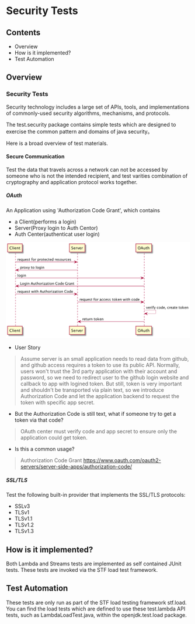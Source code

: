 # Security Tests

## Contents
  * Overview
  * How is it implemented?
  * Test Automation
  
## Overview 
### Security Tests 
Security technology includes a large set of APIs, tools, and implementations of commonly-used security algorithms, mechanisms, and protocols.

The test.security package contains simple tests which are designed to exercise the common pattern and domains of java security。

Here is a broad overview of test materials.
 
#### Secure Communication
Test the data that travels across a network can not be accessed by someone who is not the intended recipient, and test varities combination of 
cryptography and application protocol works together.
 
##### OAuth
An Application using 'Authorization Code Grant', which contains 
- a Client(performs a login)
- Server(Proxy login to Auth Centor) 
- Auth Center(authenticat user login)

![image](./images/diagram-18410782128617490429.png)
- User Story
> Assume server is an small application needs to read data from github, and github access requires a token to use its public API.
> Normally, users won't trust the 3rd party application with their account and password, so we need to redirect user to the github login website
and callback to app with logined token.
> But still, token is very important and shouldn't be transported via plain text, so we introduce Authorization Code and let the application backend 
> to request the token with specific app secret.

- But the Authorization Code is still text, what if someone try to get a token via that code?
> OAuth center must verify code and app secret to ensure only the application could get token.

- Is this a common usage?
> Authorization Code Grant 
> https://www.oauth.com/oauth2-servers/server-side-apps/authorization-code/
   
##### SSL/TLS
Test the following built-in provider that implements the SSL/TLS protocols:
- SSLv3
- TLSv1
- TLSv1.1
- TLSv1.2
- TLSv1.3

## How is it implemented?
Both Lambda and Streams tests are implemented as self contained JUnit tests. These tests are invoked via the STF load test framework. 
 
## Test Automation
These tests are only run as part of the STF load testing framework stf.load. You can find the load tests which are defined to use these test.lambda API tests, such as LambdaLoadTest.java, within the openjdk.test.load package.